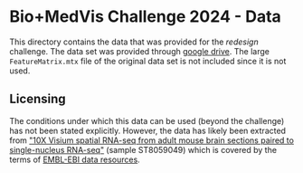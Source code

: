 # Bio+MedVis Challenge 2024 - Data
This directory contains the data that was provided for the *redesign* challenge. 
The data set was provided through [google drive](https://drive.google.com/drive/folders/1t6aeMDh2l067_6DEMFyovtRO5swZieBF?usp=sharing).
The large `FeatureMatrix.mtx` file of the original data set is not included since it is not used. 

## Licensing
The conditions under which this data can be used (beyond the challenge) has not been stated explicitly. 
However, the data has likely been extracted from ["10X Visium spatial RNA-seq from adult mouse brain sections paired to single-nucleus RNA-seq"](https://www.ebi.ac.uk/biostudies/arrayexpress/studies/E-MTAB-11114) (sample ST8059049) which is covered by the terms of [EMBL-EBI data resources](https://www.ebi.ac.uk/licencing).
